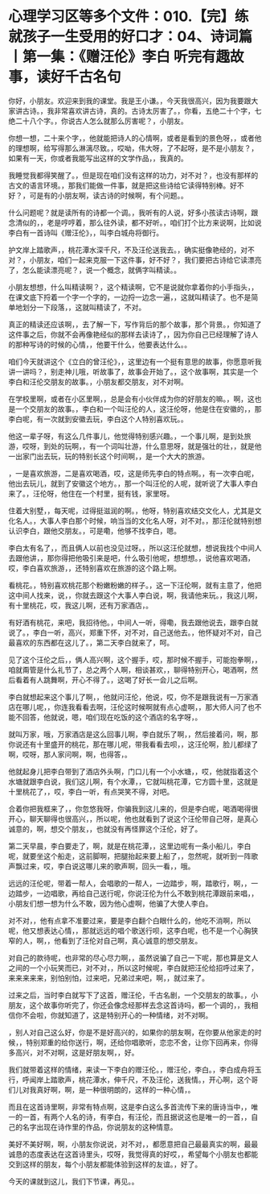 # 心理学习区等多个文件：010.【完】练就孩子一生受用的好口才：04、诗词篇丨第一集：《赠汪伦》李白 听完有趣故事，读好千古名句

你好，小朋友。欢迎来到我的课堂。我是王小谦。，今天我很高兴，因为我要跟大家讲古诗。，我非常喜欢讲古诗，真的。古诗太厉害了。，你看，五绝二十个字，七绝二十八个字。，你说古人怎么就那么厉害呢？，小朋友。

你想一想，二十来个字，，他就能把诗人的心情啊，或者是看到的景色呀，，或者他的理想啊，给写得那么淋漓尽致。，哎呦，伟大呀，了不起呀，是不是小朋友？，如果有一天，你或者我能写出这样的文学作品，，我真的。

我睡觉我都得笑醒了。，但是现在咱们没有这样的功力，对不对？，也没有那样的古文的语言环境。，那我们能做一件事，就是把这些诗给它读得特别棒。好不好？，可是有的小朋友啊，读古诗的时候啊，有个问题。。

什么问题呢？就是读所有的诗都一个调。，我听有的人说，好多小孩读古诗啊，跟念清似的，，老是哼哼着，那么往外读，都不好听。，咱们打个比方来说啊，比如说李白有一首诗叫《赠汪伦》，，叫李白城舟将御行。

护文岸上踏歌声，，桃花潭水深千尺，不及汪伦送我去。，确实挺像艳经的，对不对？，小朋友，咱们一起来克服一下这件事，好不好？，我们要把古诗给它读漂亮了，怎么能读漂亮呢？，说一个概念，就俩字叫精读。。

小朋友想想，什么叫精读啊？，这个精读啊，它不是说就你拿着你的小手指头，，在课文底下捋着一个字一个字的，一边捋一边念一遍，，这就叫精读了。也不是简单地划分一下段落，，这就叫精读了，不对。

真正的精读还应该啊，，去了解一下，写作背后的那个故事，那个背景。，你知道了这件事之后，你就不会再像艳经似的那样去读诗了，，因为你自己已经理解了诗人的那种写诗的时候的心情，，他要干什么，他要表达什么。。

咱们今天就讲这个《立白的曾汪伦》，，这里边有一个挺有意思的故事，你愿意听我讲一讲吗？，别走神儿哦，听故事了，故事会开始了。，这个故事啊，其实是一个李白和汪伦交朋友的故事。，小朋友都交朋友，对不对啊。

在学校里啊，或者在小区里啊，，总是会有小伙伴成为你的好朋友的嘛。，啊，这也是一个交朋友的故事。，李白和一个叫汪伦的人，这汪伦呀，他是住在安徽的，，那李白呢，有一次就到安徽去玩，李白这个人特别喜欢玩。。

他这一辈子呀，有这么几件事儿，他觉得特别感兴趣。，一个事儿啊，是到处旅游，哎呀，到处的玩啊，，有一个词叫壮游，什么意思呀，就是强壮的壮，，就是他一出家门出去玩，玩的特别长这个时间啊，，是一个大大的旅游。

，一是喜欢旅游，二是喜欢喝酒，哎，这是师先李白的特点啊。，有一次李白呢，他出去玩儿，就到了安徽这个地方。，那一个叫汪伦的人呢，就听说了大事人李白来了。，汪伦呀，他住在一个村里，挺有钱，家里呀。

住着大别墅，，每天呢，过得挺滋润的啊。，他呀，特别喜欢结交文化人，尤其是文化名人。，大事人李白那个时候，响当当的文化名人呀，对不对。，那汪伦就特别想认识李白，跟他交朋友。，可是嘞，他够不找李白，嗯。

李白太有名了，，而且俩人以前也没见过呀。，所以这汪伦就想，想说我找个中间人去跟他讲，，那你得把他吸引来是吧，什么吸引他呢，想想想。，说他喜欢喝酒，哎，李白喜欢旅游，，还特别喜欢在旅游的这个路上啊。

看桃花。，特别喜欢桃花那个粉嫩粉嫩的样子。，这一下汪伦啊，就有主意了，他把这中间人找来，说，，你就去跟这个大事人李白说，啊，我请他来玩。，我这儿啊，有十里桃花，哎，我这儿啊，还有万家酒店，。

有好酒有桃花，来吧，我招待他。，中间人一听，得嘞，我去跟他说去，跟李白就说了。，李白一听，高兴，郑重下怀，对不对，自己送他去。，他怀疑对不对，自己最喜欢的东西都在这儿了。，第二天李白就来了，呵。

见了这个汪伦之后，，俩人高兴啊，这个握手，哎，那时候不握手，可能抱拳啊，，咱就甭管是什么礼节了，总之两个人啊，相谈甚欢，，聊得特别开心，喝酒啊，然后看着有人跳舞啊，开心不得了。，这喝了好长一会儿之后啊。

李白就想起来这个事儿了啊，，他就问汪伦，他说，哎，你不是跟我说有一万家酒店在哪儿呢，，你连我看看去啊，汪伦这时候啊就有点心虚啊，，那大师人问了也不能不回答，他就说，嗯，咱们现在吃饭的这个酒店的名字呀，。

就叫万家，哦，万家酒店是这么回事儿啊，李白就乐了啊，，然后接着问，啊，那你说还有十里盛开的桃花，那在哪儿呢，带我看看去呗，，这汪伦啊，脸儿都绿了啊，哎呀，那人家问啊，啊，也得答，。

他就起身儿把李白带到了酒店外头啊，门口儿有一个小水塘，，哎，他就指着这个水塘就跟李白说，我们这儿啊，有个水潭，，它就叫桃花潭，它方圆十里，这就是十里桃花了，，哎，李白一听，有点哭笑不得，对吧。

合着你把我框来了，，你忽悠我呀，你骗我到这儿来的，但是李白呢，喝酒喝得很开心，聊天聊得也很高兴，，所以呢，他也就看到了说这个汪伦带自己呀，是真心诚意的，啊，想交个朋友，，也就没有再怪罪这个汪伦，好了。

第二天早晨，李白要走了，啊，就是在桃花潭，，这里边呢有一条小船儿，李白呢，就要坐这个船走，这前脚啊，把腿抬起来要上船了，，忽然呢，就听到一阵歌声飘过来，哎，李白说这哪儿来的歌声啊，回头一看，，哦。

远远的汪伦呢，带着一帮人，会唱歌的一帮人，一边踏步，啊，踏歌行，啊，，一边踏步，一边唱歌，再给自己送行呢，你说汪伦为什么不敢到桃花潭跟前来唱，，小朋友们想一想为什么不敢，因为他心虚啊，他骗了大使人李白。

对不对，，他有点拿不准要过来，要是李白翻个白眼什么的，他吃不消啊，所以呢，他又想表达心情，，那就远远的唱个歌送行呗，这李白呢，也不是一个心胸狭窄的人，啊，，他看到了汪伦对自己啊，真心诚意的想交朋友。

对自己的款待呢，也非常的尽心尽力啊，，虽然说骗了自己一下呢，那也算是文人之间的一个小玩笑而已，对不对，，所以这时候呢，李白就把汪伦给招呼过来了，来来来来来，别怕别怕，过来吧，兄弟过来吧，啊，，就过来了。

过来之后，当时李白就写下了这首，赠汪伦，千古名剧，一个交朋友的故事。，小朋友，这个故事你听完了，你还会像念经那样去念这首诗吗，都一个调的，，我相信你不会啦，你就知道了，这是特别开心的一种情绪，对不对啊。

，别人对自己这么好，你是不是好高兴的，如果你的朋友啊，在你要从他家走的时候，，特别郑重的给你送行，啊，还给你唱歌听，恋恋不舍，让你下回再来，你得多高兴，对不对啊，这是好朋友啊，，好。

我们就带着这样的情绪，来读一下李白的赠汪伦。，赠汪伦，李白。，李白成舟将玉行，呼闻岸上踏歌声，桃花潭水，伸千尺，不及汪伦，送我情。，开心啊，这个哥们儿对我真好啊，啊，是一种很明朗的，这样的一种心情，。

而且在这首诗里啊，非常有特点啊，这是李白这么多首流传下来的唐诗当中，，唯一的一首，有两个人名的诗，有李白，有汪伦，而且据说这也是唯一的一首，，自己的名字出现在诗作里的作品，你说朋友的这种情意。

美好不美好啊，啊，小朋友你说说，对不对，，都愿意把自己最最真实的啊，最最诚恳的态度表达在这首诗里头，哎呀，我觉得真的好哎，，希望每个小朋友也都能交到这样的朋友，每个小朋友都能体验到这样的友谊。，好了。

今天的课就到这儿，我们下节课，再见。。